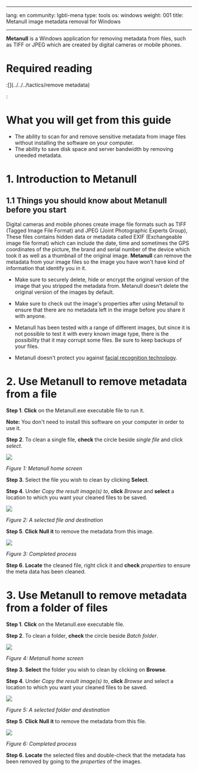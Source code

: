 

---

lang: en
community: lgbti-mena
type: tools
os: windows
weight: 001
title: Metanull image metadata removal for Windows

---

**Metanull** is a Windows application for removing metadata from files, such as TIFF or JPEG which are created by digital cameras or mobile phones. 

# Required reading


:[](../../../tactics/remove metadata)


:[](metanull-image-metadata-removal-for-windows)

# What you will get from this guide

- The ability to scan for and remove sensitive metadata from image files without installing the software on your computer.
- The ability to save disk space and server bandwidth by removing uneeded metadata.

# 1. Introduction to Metanull





## 1.1 Things you should know about Metanull before you start

Digital cameras and mobile phones create image file formats such as TIFF (Tagged Image File Format) and JPEG (Joint Photographic Experts Group), These files contains hidden data or metadata called EXIF (Exchangeable image file format) which can include the date, time and sometimes the GPS coordinates of the picture, the brand and serial number of the device which took it as well as a thumbnail of the original image. **Metanull** can remove the metadata from your image files so the image you have won't have kind of information that identify you in it. 

- Make sure to securely delete, hide or encrypt the original version of the image that you stripped the metadata from. Metanull doesn't delete the original version of the images by default. 

- Make sure to check out the image's properties after using Metanull to ensure that there are no metadata left in the image before you share it with anyone.

- Metanull has been tested with a range of different images, but since it is not possible to test it with every known image type, there is the possibility that it may corrupt some files. Be sure to keep backups of your files.

- Metanull doesn't protect you against [facial recognition technology](https://en.wikipedia.org/wiki/Facial_recognition_system).


# 2. Use Metanull to remove metadata from a file

**Step 1**. **Click** on the Metanull.exe executable file to run it. 

**Note:** You don't need to install this software on your computer in order to use it. 

**Step 2**. To clean a single file, **check** the circle beside *single file* and click *select*.

![](/sites/siabnext.ttc.io/files/media/metanull_clean_01.png)

*Figure 1: Metanull home screen*

**Step 3**. Select the file you wish to clean by clicking **Select**.

**Step 4**. Under *Copy the result image(s) to*, **click** *Browse* and **select** a location to which you want your cleaned files to be saved.

![](/sites/siabnext.ttc.io/files/media/metanull_clean_02_0.png)

*Figure 2: A selected file and destination*

**Step 5**. **Click** **Null it** to remove the metadata from this image.

![](/sites/siabnext.ttc.io/files/media/metanull_clean_03.png)

*Figure 3: Completed process*

**Step 6**. **Locate** the cleaned file, right click it and **check** *properties* to ensure the meta data has been cleaned.


# 3. Use Metanull to remove metadata from a folder of files

**Step 1**. **Click** on the Metanull.exe executable file.

**Step 2**. To clean a folder, **check** the circle beside *Batch folder*.

![](/sites/siabnext.ttc.io/files/media/metanull_folder_04.png)

*Figure 4: Metanull home screen*

**Step 3**. **Select** the folder you wish to clean by clicking on **Browse**.

**Step 4**. Under *Copy the result image(s) to*, **click** *Browse* and select a location to which you want your cleaned files to be saved.

![](/sites/siabnext.ttc.io/files/media/metanull_folder_05.png)

*Figure 5: A selected folder and destination*

**Step 5**. **Click** **Null it** to remove the metadata from this file.

![](/sites/siabnext.ttc.io/files/media/metanull_folder_06.png)

*Figure 6: Completed process*

**Step 6**. **Locate** the selected files and double-check that the metadata has been removed by going to the *properties* of the images.
